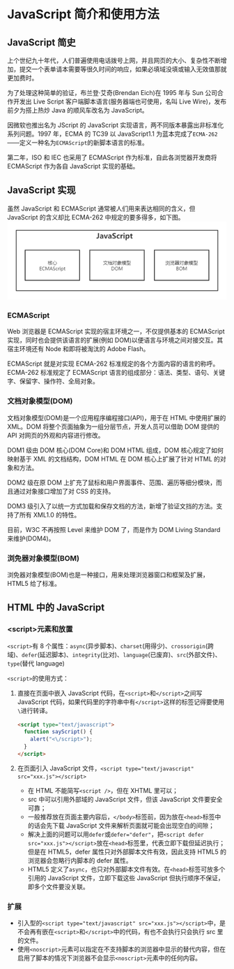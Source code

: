 # JavaScript 简介和使用方法

## JavaScript 简史

上个世纪九十年代，人们普遍使用电话拨号上网，并且网页的大小、复杂性不断增加，提交一个表单请本需要等很久时间的响应，如果必填域没填或输入无效值那就更加费时。

为了处理这种简单的验证，布兰登·艾奇(Brendan Eich)在 1995 年与 Sun 公司合作开发出 Live Script 客户端脚本语言(服务器端也可使用，名叫 Live Wire)，发布前夕为搭上热炒 Java 的顺风车改名为 JavaScript。

因微软也推出名为 JScript 的 JavaScript 实现语言，两不同版本暴露出非标准化系列问题。1997 年，ECMA 的 TC39 以 JavaScript1.1 为蓝本完成了`ECMA-262`——定义一种名为`ECMAScript`的新脚本语言的标准。

第二年，ISO 和 IEC 也采用了 ECMAScript 作为标准，自此各浏觉器开发商将 ECMAScript 作为各自 JavaScript 实现的基础。

## JavaScript 实现

虽然 JavaScript 和 ECMAScript 通常被人们用来表达相同的含义，但 JavaScript 的含义却比 ECMA-262 中规定的要多得多，如下图。  
![JavaScript](./img/JavaScript.png)

### ECMAScript

Web 浏览器是 ECMAScript 实现的宿主环境之一，不仅提供基本的 ECMAScript 实现，同时也会提供该语言的扩展(例如 DOM)以便语言与环境之间对接交互。其宿主环境还有 Node 和即将被淘汰的 Adobe Flash。

ECMAScript 就是对实现 ECMA-262 标准规定的各个方面内容的语言的称呼。ECMA-262 标准规定了 ECMAScript 语言的组成部分：语法、类型、语句、关键字、保留字、操作符、全局对象。

### 文档对象模型(DOM)

文档对象模型(DOM)是一个应用程序编程接口(API)，用于在 HTML 中使用扩展的 XML。DOM 将整个页面抽象为一组分层节点，开发人员可以借助 DOM 提供的 API 对网页的外观和内容进行修改。

DOM1 级由 DOM 核心(DOM Core)和 DOM HTML 组成，DOM 核心规定了如何映射基于 XML 的文档结构，DOM HTML 在 DOM 核心上扩展了针对 HTML 的对象和方法。

DOM2 级在原 DOM 上扩充了鼠标和用户界面事件、范围、遍历等细分模块，而且通过对象接口增加了对 CSS 的支持。

DOM3 级引入了以统一方式加载和保存文档的方法，新增了验证文挡的方法。支持了所有 XML1.0 的特性。

目前，W3C 不再按照 Level 来维护 DOM 了，而是作为 DOM Living Standard 来维护(DOM4)。

### 浏免器对象模型(BOM)

浏免器对象模型(BOM)也是一种接口，用来处理浏览器窗口和框架及扩展，HTML5 给了标准。

## HTML 中的 JavaScript

### \<script\>元素和放置

`<script>`有 8 个属性：`async`(异步脚本)、`charset`(用得少)、`crossorigin`(跨域)、`defer`(延迟脚本)、`integrity`(比对)、`language`(已废弃)、`src`(外部文件)、`type`(替代 language)

`<script>`的使用方式：

1. 直接在页面中嵌入 JavaScript 代码，在`<script>`和`</script>`之间写 JavaScript 代码，如果代码里的字符串中有`</script>`这样的标签记得要使用`\`进行转译。

   ```html
   <script type="text/javascript">
     function sayScript() {
       alert("<\/script>");
     }
   </script>
   ```

2. 在页面引入 JavaScript 文件，`<script type="text/javascript" src="xxx.js"></script>`
   - 在 HTML 不能简写`<script />`，但在 XHTML 里可以；
   - src 中可以引用外部域的 JavaScript 文件，但该 JavaScript 文件要安全可靠；
   - 一般推荐放在页面主要内容后，`</body>`标签前，因为放在`<head>`标签中的话会先下载 JavaScript 文件来解析页面就可能会出现空白的间隙；
   - 解决上面的问题可以用`defer`或`defer="defer"`，把`<script defer src="xxx.js"></script>`放在`<head>`标签里，代表立即下载但延迟执行；但是在 HTML5，defer 属性只对外部脚本文件有效，因此支持 HTML5 的浏览器会忽略行内脚本的 defer 属性。
   - HTML5 定义了`async`，也只对外部脚本文件有效。在`<head>`标签可放多个引用的 JavaScript 文件，立即下载这些 JavaScript 但执行顺序不保证，即多个文件要没关联。

### 扩展

- 引入型的`<script type="text/javascript" src="xxx.js"></script>`中，是不会再有嵌在`<script>`和`</script>`中的代码，有也不会执行只会执行 src 里的文件。
- 使用`<noscript>`元素可以指定在不支持脚本的浏览器中显示的替代内容，但在启用了脚本的情况下浏览器不会显示`<noscript>`元素中的任何内容。
